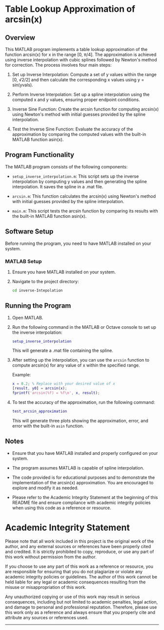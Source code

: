 # Table Lookup Approximation of arcsin(x)

## Overview

This MATLAB program implements a table lookup approximation of the function arcsin(x) for x in the range [0, π/4]. The approximation is achieved using inverse interpolation with cubic splines followed by Newton's method for correction. The process involves four main steps:

1. Set up Inverse Interpolation: Compute a set of y values within the range [0, √2/2] and then calculate the corresponding x values using y = sin(yvals).

2. Perform Inverse Interpolation: Set up a spline interpolation using the computed x and y values, ensuring proper endpoint conditions.

3. Inverse Sine Function: Create the arcsin function for computing arcsin(x) using Newton's method with initial guesses provided by the spline interpolation.

4. Test the Inverse Sine Function: Evaluate the accuracy of the approximation by comparing the computed values with the built-in MATLAB function asin(x).

## Program Functionality

The MATLAB program consists of the following components:

- `setup_inverse_interpolation.m`: This script sets up the inverse interpolation by computing y values and then generating the spline interpolation. It saves the spline in a .mat file.

- `arcsin.m`: This function calculates the arcsin(x) using Newton's method with initial guesses provided by the spline interpolation.

- `main.m`: This script tests the arcsin function by comparing its results with the built-in MATLAB function asin(x).

## Software Setup

Before running the program, you need to have MATLAB installed on your system.

### MATLAB Setup

1. Ensure you have MATLAB installed on your system.

2. Navigate to the project directory:

   ```bash
   cd inverse-Intepolation
   ```

## Running the Program

1. Open MATLAB.

2. Run the following command in the MATLAB or Octave console to set up the inverse interpolation:

   ```matlab
   setup_inverse_interpolation
   ```

   This will generate a .mat file containing the spline.

3. After setting up the interpolation, you can use the `arcsin` function to compute arcsin(x) for any value of x within the specified range.

   Example:

   ```matlab
   x = 0.2; % Replace with your desired value of x
   [result, y0] = arcsin(x);
   fprintf('arcsin(%f) = %f\n', x, result);
   ```

4. To test the accuracy of the approximation, run the following command:

   ```matlab
   test_arcsin_approximation
   ```

   This will generate three plots showing the approximation, error, and error with the built-in `asin` function.

## Notes

- Ensure that you have MATLAB installed and properly configured on your system.

- The program assumes MATLAB is capable of spline interpolation.

- The code provided is for educational purposes and to demonstrate the implementation of the arcsin(x) approximation. You are encouraged to explore and modify it as needed.

- Please refer to the Academic Integrity Statement at the beginning of this README file and ensure compliance with academic integrity policies when using this code as a reference or resource.

# Academic Integrity Statement

Please note that all work included in this project is the original work of the author, and any external sources or references have been properly cited and credited. It is strictly prohibited to copy, reproduce, or use any part of this work without permission from the author.

If you choose to use any part of this work as a reference or resource, you are responsible for ensuring that you do not plagiarize or violate any academic integrity policies or guidelines. The author of this work cannot be held liable for any legal or academic consequences resulting from the misuse or misappropriation of this work.

Any unauthorized copying or use of this work may result in serious consequences, including but not limited to academic penalties, legal action, and damage to personal and professional reputation. Therefore, please use this work only as a reference and always ensure that you properly cite and attribute any sources or references used.

---